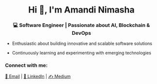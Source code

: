 <h1 align="center">Hi 👋, I'm Amandi Nimasha</h1>
<h3 align="center">💻 Software Engineer | Passionate about AI, Blockchain & DevOps</h3>

- Enthusiastic about building innovative and scalable software solutions

- Continuously learning and experimenting with emerging technologies  

<h3 align="left">Connect with me:</h3>
<p align="left">
<a href="mailto:amandinimasha99@gmail.com" target="_blank">📧 Email</a> |
<a href="https://www.linkedin.com/in/amandi-nimasha-0077a5259" target="_blank">💼 LinkedIn</a> |
<a href="https://medium.com/@amandinimasha99" target="_blank">✍️ Medium</a>
</p>

